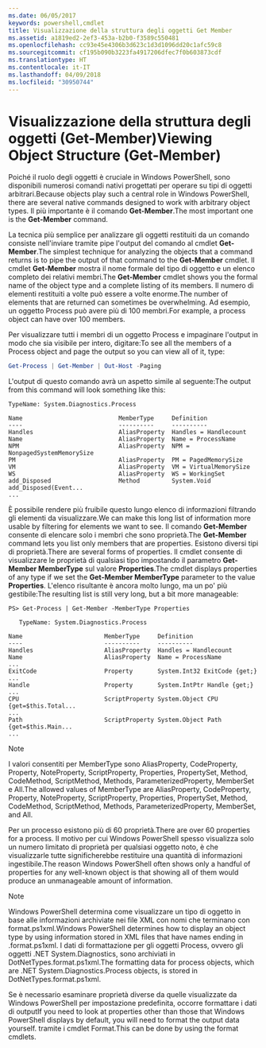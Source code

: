 ```yaml
---
ms.date: 06/05/2017
keywords: powershell,cmdlet
title: Visualizzazione della struttura degli oggetti Get Member
ms.assetid: a1819ed2-2ef3-453a-b2b0-f3589c550481
ms.openlocfilehash: cc93e45e4306b3d623c1d3d1096dd20c1afc59c8
ms.sourcegitcommit: cf195b090b3223fa4917206dfec7f0b603873cdf
ms.translationtype: HT
ms.contentlocale: it-IT
ms.lasthandoff: 04/09/2018
ms.locfileid: "30950744"
---
```

# <a name="viewing-object-structure-get-member"></a><span data-ttu-id="3a9c4-103">Visualizzazione della struttura degli oggetti (Get-Member)</span><span class="sxs-lookup"><span data-stu-id="3a9c4-103">Viewing Object Structure (Get-Member)</span></span>

<span data-ttu-id="3a9c4-104">Poiché il ruolo degli oggetti è cruciale in Windows PowerShell, sono disponibili numerosi comandi nativi progettati per operare su tipi di oggetti arbitrari.</span><span class="sxs-lookup"><span data-stu-id="3a9c4-104">Because objects play such a central role in Windows PowerShell, there are several native commands designed to work with arbitrary object types.</span></span> <span data-ttu-id="3a9c4-105">Il più importante è il comando **Get-Member**.</span><span class="sxs-lookup"><span data-stu-id="3a9c4-105">The most important one is the **Get-Member** command.</span></span>

<span data-ttu-id="3a9c4-106">La tecnica più semplice per analizzare gli oggetti restituiti da un comando consiste nell'inviare tramite pipe l'output del comando al cmdlet **Get-Member**.</span><span class="sxs-lookup"><span data-stu-id="3a9c4-106">The simplest technique for analyzing the objects that a command returns is to pipe the output of that command to the **Get-Member** cmdlet.</span></span> <span data-ttu-id="3a9c4-107">Il cmdlet **Get-Member** mostra il nome formale del tipo di oggetto e un elenco completo dei relativi membri.</span><span class="sxs-lookup"><span data-stu-id="3a9c4-107">The **Get-Member** cmdlet shows you the formal name of the object type and a complete listing of its members.</span></span> <span data-ttu-id="3a9c4-108">Il numero di elementi restituiti a volte può essere a volte enorme.</span><span class="sxs-lookup"><span data-stu-id="3a9c4-108">The number of elements that are returned can sometimes be overwhelming.</span></span> <span data-ttu-id="3a9c4-109">Ad esempio, un oggetto Process può avere più di 100 membri.</span><span class="sxs-lookup"><span data-stu-id="3a9c4-109">For example, a process object can have over 100 members.</span></span>

<span data-ttu-id="3a9c4-110">Per visualizzare tutti i membri di un oggetto Process e impaginare l'output in modo che sia visibile per intero, digitare:</span><span class="sxs-lookup"><span data-stu-id="3a9c4-110">To see all the members of a Process object and page the output so you can view all of it, type:</span></span>

```powershell
Get-Process | Get-Member | Out-Host -Paging
```

<span data-ttu-id="3a9c4-111">L'output di questo comando avrà un aspetto simile al seguente:</span><span class="sxs-lookup"><span data-stu-id="3a9c4-111">The output from this command will look something like this:</span></span>

```output
TypeName: System.Diagnostics.Process

Name                           MemberType     Definition
----                           ----------     ----------
Handles                        AliasProperty  Handles = Handlecount
Name                           AliasProperty  Name = ProcessName
NPM                            AliasProperty  NPM = NonpagedSystemMemorySize
PM                             AliasProperty  PM = PagedMemorySize
VM                             AliasProperty  VM = VirtualMemorySize
WS                             AliasProperty  WS = WorkingSet
add_Disposed                   Method         System.Void add_Disposed(Event...
...
```

<span data-ttu-id="3a9c4-112">È possibile rendere più fruibile questo lungo elenco di informazioni filtrando gli elementi da visualizzare.</span><span class="sxs-lookup"><span data-stu-id="3a9c4-112">We can make this long list of information more usable by filtering for elements we want to see.</span></span> <span data-ttu-id="3a9c4-113">Il comando **Get-Member** consente di elencare solo i membri che sono proprietà.</span><span class="sxs-lookup"><span data-stu-id="3a9c4-113">The **Get-Member** command lets you list only members that are properties.</span></span> <span data-ttu-id="3a9c4-114">Esistono diversi tipi di proprietà.</span><span class="sxs-lookup"><span data-stu-id="3a9c4-114">There are several forms of properties.</span></span> <span data-ttu-id="3a9c4-115">Il cmdlet consente di visualizzare le proprietà di qualsiasi tipo impostando il parametro **Get-Member MemberType** sul valore **Properties**.</span><span class="sxs-lookup"><span data-stu-id="3a9c4-115">The cmdlet displays properties of any type if we set the **Get-Member MemberType** parameter to the value **Properties**.</span></span> <span data-ttu-id="3a9c4-116">L'elenco risultante è ancora molto lungo, ma un po' più gestibile:</span><span class="sxs-lookup"><span data-stu-id="3a9c4-116">The resulting list is still very long, but a bit more manageable:</span></span>

```
PS> Get-Process | Get-Member -MemberType Properties

   TypeName: System.Diagnostics.Process

Name                       MemberType     Definition
----                       ----------     ----------
Handles                    AliasProperty  Handles = Handlecount
Name                       AliasProperty  Name = ProcessName
...
ExitCode                   Property       System.Int32 ExitCode {get;}
...
Handle                     Property       System.IntPtr Handle {get;}
...
CPU                        ScriptProperty System.Object CPU {get=$this.Total...
...
Path                       ScriptProperty System.Object Path {get=$this.Main...
...
```

> [!NOTE]
> <span data-ttu-id="3a9c4-117">I valori consentiti per MemberType sono AliasProperty, CodeProperty, Property, NoteProperty, ScriptProperty, Properties, PropertySet, Method, CodeMethod, ScriptMethod, Methods, ParameterizedProperty, MemberSet e All.</span><span class="sxs-lookup"><span data-stu-id="3a9c4-117">The allowed values of MemberType are AliasProperty, CodeProperty, Property, NoteProperty, ScriptProperty, Properties, PropertySet, Method, CodeMethod, ScriptMethod, Methods, ParameterizedProperty, MemberSet, and All.</span></span>

<span data-ttu-id="3a9c4-118">Per un processo esistono più di 60 proprietà.</span><span class="sxs-lookup"><span data-stu-id="3a9c4-118">There are over 60 properties for a process.</span></span> <span data-ttu-id="3a9c4-119">Il motivo per cui Windows PowerShell spesso visualizza solo un numero limitato di proprietà per qualsiasi oggetto noto, è che visualizzarle tutte significherebbe restituire una quantità di informazioni ingestibile.</span><span class="sxs-lookup"><span data-stu-id="3a9c4-119">The reason Windows PowerShell often shows only a handful of properties for any well-known object is that showing all of them would produce an unmanageable amount of information.</span></span>

> [!NOTE]
> <span data-ttu-id="3a9c4-120">Windows PowerShell determina come visualizzare un tipo di oggetto in base alle informazioni archiviate nei file XML con nomi che terminano con format.ps1xml.</span><span class="sxs-lookup"><span data-stu-id="3a9c4-120">Windows PowerShell determines how to display an object type by using information stored in XML files that have names ending in .format.ps1xml.</span></span> <span data-ttu-id="3a9c4-121">I dati di formattazione per gli oggetti Process, ovvero gli oggetti .NET System.Diagnostics, sono archiviati in DotNetTypes.format.ps1xml.</span><span class="sxs-lookup"><span data-stu-id="3a9c4-121">The formatting data for process objects, which are .NET System.Diagnostics.Process objects, is stored in DotNetTypes.format.ps1xml.</span></span>

<span data-ttu-id="3a9c4-122">Se è necessario esaminare proprietà diverse da quelle visualizzate da Windows PowerShell per impostazione predefinita, occorre formattare i dati di output</span><span class="sxs-lookup"><span data-stu-id="3a9c4-122">If you need to look at properties other than those that Windows PowerShell displays by default, you will need to format the output data yourself.</span></span> <span data-ttu-id="3a9c4-123">tramite i cmdlet Format.</span><span class="sxs-lookup"><span data-stu-id="3a9c4-123">This can be done by using the format cmdlets.</span></span>